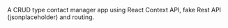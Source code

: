 
A CRUD type contact manager app using React Context API, fake Rest API (jsonplaceholder) and routing.
